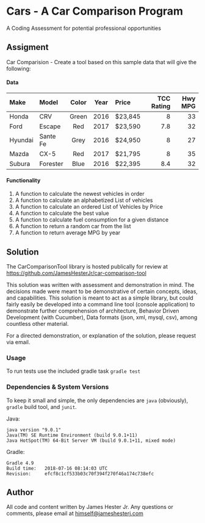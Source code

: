 
# Cars - A Car Comparison Program
A Coding Assessment for potential professional opportunities

## Assigment

Car Comparision - Create a tool based on this sample data that will give the following:

#### Data
| Make     | Model     | Color  | Year  | Price    | TCC Rating | Hwy MPG |
| :------- | :-------- | :----: | :---: | :------- | ---------: | ------: |
| Honda    | CRV       | Green  | 2016  | $23,845  |          8 |      33 |
| Ford     | Escape    | Red    | 2017  | $23,590  |        7.8 |      32 |
| Hyundai  | Sante Fe  | Grey   | 2016  | $24,950  |          8 |      27 |
| Mazda    | CX-5      | Red    | 2017  | $21,795  |          8 |      35 |
| Subura   | Forester  | Blue   | 2016  | $22,395  |        8.4 |      32 |

#### Functionality
1) A function to calculate the newest vehicles in order
2) A function to calculate an alphabetized List of vehicles
3) A function to calculate an ordered List of Vehicles by Price
4) A function to calculate the best value
5) A function to calculate fuel consumption for a given distance
6) A function to return a random car from the list
7) A function to return average MPG by year

## Solution

The CarComparisonTool library is hosted publically for review at <https://github.com/JamesHesterJr/car-comparison-tool>

This solution was written with assessment and demonstration in mind. The decisions made were meant to be demonstrative of certain concepts, ideas, and capabilities. This solution is meant to act as a simple library, but could fairly easily be developed into a command line tool (console application) to demonstrate further comprehension of architecture, Behavior Driven Development (with Cucumber), Data formats (json, xml, mysql, csv), among countless other material.

For a directed demonstration, or explanation of the solution, please request via email.

### Usage

To run tests use the included gradle task `gradle test`

### Dependencies & System Versions

To keep it small and simple, the only dependencies are `java` (obviously), `gradle` build tool, and `junit`.

Java:
```
java version "9.0.1"
Java(TM) SE Runtime Environment (build 9.0.1+11)
Java HotSpot(TM) 64-Bit Server VM (build 9.0.1+11, mixed mode)
```

Gradle:
```
Gradle 4.9
Build time:   2018-07-16 08:14:03 UTC
Revision:     efcf8c1cf533b03c70f394f270f46a174c738efc
```

## Author
All code and content written by James Hester Jr.
Any questions or comments, please email at <himself@jameshesterj.com>